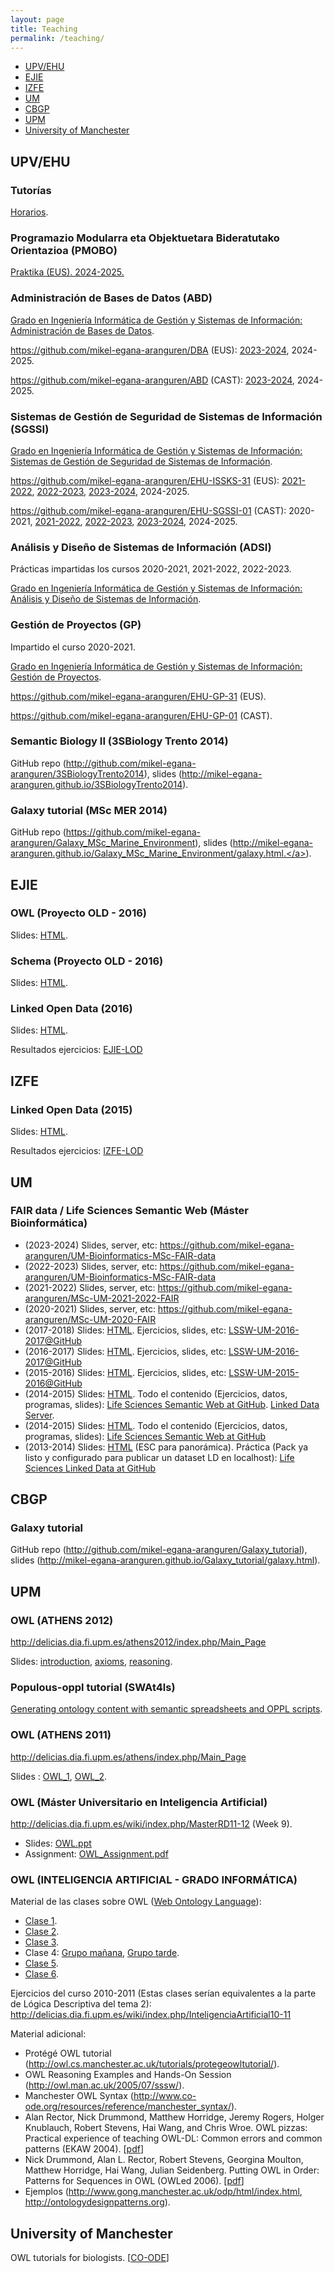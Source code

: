 ```yaml
---
layout: page
title: Teaching
permalink: /teaching/
---
```


<ul>
  <li><a href="#upv-ehu">UPV/EHU</a></li>
  <li><a href="#ejie">EJIE</a></li>
  <li><a href="#izfe">IZFE</a></li>
  <li><a href="#um">UM</a></li>
  <li><a href="#cbgp">CBGP</a></li>
  <li><a href="#cbgp">UPM</a></li>
  <li><a href="#manchester">University of Manchester</a></li>
</ul>

<h2  id="upv-ehu">UPV/EHU</h2>

### Tutorías

[Horarios](http://go.ehu.eus/mikel-egana-aranguren).

<h3>Programazio Modularra eta Objektuetara Bideratutako Orientazioa (PMOBO)</h3>

<a href="https://www.ehu.eus/es/web/graduak/grado-ingenieria-informatica-de-gestion-y-sistemas-de-informacion-bizkaia/creditos-y-asignaturas?p_redirect=consultaAsignatura&p_cod_proceso=egr&p_anyo_acad=20240&p_ciclo=X&p_curso=1&p_cod_asignatura=26032">Praktika (EUS). 2024-2025.</a>

<h3>Administración de Bases de Datos (ABD)</h3>

<a href="https://www.ehu.eus/es/web/graduak/grado-ingenieria-informatica-de-gestion-y-sistemas-de-informacion-bizkaia/creditos-y-asignaturas?p_redirect=consultaAsignatura&p_cod_proceso=egr&p_anyo_acad=20230&p_ciclo=X&p_curso=3&p_cod_asignatura=27706">Grado en Ingeniería Informática de Gestión y Sistemas de Información: Administración de Bases de Datos</a>.

<a href="https://github.com/mikel-egana-aranguren/DBA">https://github.com/mikel-egana-aranguren/DBA (EUS)</a>: <a href="https://github.com/mikel-egana-aranguren/DBA/tree/release_23_24_3">2023-2024</a>, 2024-2025.

<a href="https://github.com/mikel-egana-aranguren/ABD">https://github.com/mikel-egana-aranguren/ABD (CAST)</a>:  <a href="https://github.com/mikel-egana-aranguren/ABD/tree/release_23_24_4">2023-2024</a>, 2024-2025.

<h3>Sistemas de Gestión de Seguridad de Sistemas de Información (SGSSI)</h3>

<a href="https://www.ehu.eus/es/web/guest/grado-ingenieria-informatica-de-gestion-y-sistemas-de-informacion-bizkaia/creditos-y-asignaturas-por-curso?p_redirect=consultaAsignatura&p_cod_proceso=egr&p_anyo_acad=20200&p_ciclo=X&p_curso=3&p_cod_asignatura=26025">Grado en Ingeniería Informática de Gestión y Sistemas de Información: Sistemas de Gestión de Seguridad de Sistemas de Información</a>.

<a href="https://github.com/mikel-egana-aranguren/EHU-ISSKS-31">https://github.com/mikel-egana-aranguren/EHU-ISSKS-31 (EUS)</a>: <a href="https://github.com/mikel-egana-aranguren/EHU-ISSKS-31/tree/2021-2022">2021-2022</a>, <a href="https://github.com/mikel-egana-aranguren/EHU-ISSKS-31/tree/2022-2023">2022-2023</a>, <a href="https://github.com/mikel-egana-aranguren/EHU-ISSKS-31/tree/release_23_24_9">2023-2024</a>, 2024-2025.

<a href="https://github.com/mikel-egana-aranguren/EHU-SGSSI-01">https://github.com/mikel-egana-aranguren/EHU-SGSSI-01 (CAST)</a>: 2020-2021, <a href="https://github.com/mikel-egana-aranguren/EHU-SGSSI-01/tree/2021-2022">2021-2022</a>, <a href="https://github.com/mikel-egana-aranguren/EHU-SGSSI-01/tree/2022-2023">2022-2023</a>, <a href="https://github.com/mikel-egana-aranguren/EHU-SGSSI-01/tree/release_23_24_10">2023-2024</a>, 2024-2025.

<h3>Análisis y Diseño de Sistemas de Información (ADSI)</h3>

Prácticas impartidas los cursos 2020-2021, 2021-2022, 2022-2023.

<a href="https://www.ehu.eus/es/web/guest/grado-ingenieria-informatica-de-gestion-y-sistemas-de-informacion-bizkaia/creditos-y-asignaturas-por-curso?p_redirect=consultaAsignatura&p_cod_proceso=egr&p_anyo_acad=20200&p_ciclo=X&p_curso=3&p_cod_asignatura=27703">Grado en Ingeniería Informática de Gestión y Sistemas de Información: Análisis y Diseño de Sistemas de Información</a>.

<h3>Gestión de Proyectos (GP)</h3>

Impartido el curso 2020-2021.

<a href="https://www.ehu.eus/es/web/guest/grado-ingenieria-informatica-de-gestion-y-sistemas-de-informacion-bizkaia/creditos-y-asignaturas-por-curso?p_redirect=consultaAsignatura&p_cod_proceso=egr&p_anyo_acad=20200&p_ciclo=X&p_curso=3&p_cod_asignatura=27684">Grado en Ingeniería Informática de Gestión y Sistemas de Información: Gestión de Proyectos</a>.

<a href="https://github.com/mikel-egana-aranguren/EHU-GP-31">https://github.com/mikel-egana-aranguren/EHU-GP-31 (EUS)</a>.

<a href="https://github.com/mikel-egana-aranguren/EHU-GP-01">https://github.com/mikel-egana-aranguren/EHU-GP-01 (CAST)</a>.

<h3>Semantic Biology II (3SBiology Trento 2014)</h3>

GitHub repo (<a href="http://github.com/mikel-egana-aranguren/3SBiologyTrento2014">http://github.com/mikel-egana-aranguren/3SBiologyTrento2014</a>), slides (<a href="http://mikel-egana-aranguren.github.io/3SBiologyTrento2014">http://mikel-egana-aranguren.github.io/3SBiologyTrento2014</a>).

<h3>Galaxy tutorial (MSc MER 2014)</h3>

GitHub repo (<a href="https://github.com/mikel-egana-aranguren/Galaxy_MSc_Marine_Environment">https://github.com/mikel-egana-aranguren/Galaxy_MSc_Marine_Environment</a>), slides (<a href="http://mikel-egana-aranguren.github.io/Galaxy_MSc_Marine_Environment/galaxy.html">http://mikel-egana-aranguren.github.io/Galaxy_MSc_Marine_Environment/galaxy.html.</a>).

<h2 id="ejie">EJIE</h2>

<h3>OWL (Proyecto OLD - 2016)</h3>

Slides: <a href="slides-ejie-lod-owl.html">HTML</a>.

<h3>Schema (Proyecto OLD - 2016)</h3>

Slides: <a href="slides-schema-ejie.html">HTML</a>. 

<h3>Linked Open Data (2016)</h3>
Slides: <a href="slides-linked-open-data-ejie.html">HTML</a>.

Resultados ejercicios: <a href="https://github.com/mikel-egana-aranguren/LinkedOpenDataEjie2016">EJIE-LOD</a>

<h2 id="izfe">IZFE</h2>

<h3>Linked Open Data (2015)</h3>
Slides: <a href="slides-linked-open-data.html">HTML</a>.

Resultados ejercicios: <a href="https://github.com/mikel-egana-aranguren/LinkedOpenDataIZFE2015">IZFE-LOD</a>

<h2 id="um">UM</h2>

<h3>FAIR data / Life Sciences Semantic Web (Máster Bioinformática)</h3>

<ul>

<li>(2023-2024) Slides, server, etc: <a href="https://github.com/mikel-egana-aranguren/UM-Bioinformatics-MSc-FAIR-data">https://github.com/mikel-egana-aranguren/UM-Bioinformatics-MSc-FAIR-data</a></li>

<li>(2022-2023) Slides, server, etc: <a href="https://github.com/mikel-egana-aranguren/UM-Bioinformatics-MSc-FAIR-data">https://github.com/mikel-egana-aranguren/UM-Bioinformatics-MSc-FAIR-data</a></li>

<li>(2021-2022) Slides, server, etc: <a href="https://github.com/mikel-egana-aranguren/MSc-UM-2021-2022-FAIR">https://github.com/mikel-egana-aranguren/MSc-UM-2021-2022-FAIR</a></li>

<li>(2020-2021) Slides, server, etc: <a href="https://github.com/mikel-egana-aranguren/MSc-UM-2020-FAIR">https://github.com/mikel-egana-aranguren/MSc-UM-2020-FAIR</a></li>

<li>(2017-2018) Slides: <a href="slides-lssw-um-17-18.html">HTML</a>. Ejercicios, slides, etc: <a href="https://github.com/mikel-egana-aranguren/LSSW-UM-2017-2018">LSSW-UM-2016-2017@GitHub</a></li>

<li>(2016-2017) Slides: <a href="slides-lssw-um-16-17.html">HTML</a>. Ejercicios, slides, etc: <a href="https://github.com/mikel-egana-aranguren/LSSW-UM-2016-2017">LSSW-UM-2016-2017@GitHub</a></li>

<li>(2015-2016) Slides: <a href="slides-lssw-um-15-16.html">HTML</a>. Ejercicios, slides, etc: <a href="https://github.com/mikel-egana-aranguren/LSSW-UM-2015-2016">LSSW-UM-2015-2016@GitHub</a></li>

<li>(2014-2015) Slides: <a href="http://mikel-egana-aranguren.github.io/LSSW-UM-2014-2015/index.html">HTML</a>. Todo el contenido (Ejercicios, datos, programas, slides): <a href="http://github.com/mikel-egana-aranguren/LSSW-UM-2014-2015">Life Sciences Semantic Web at GitHub</a>. <a href="http://github.com/mikel-egana-aranguren/LinkedDataServer">Linked Data Server</a>.</li>

<li>(2014-2015) Slides: <a href="http://mikel-egana-aranguren.github.io/MSc_Bioinformatics_UM_13-14_LSSW/index.html">HTML</a>. Todo el contenido (Ejercicios, datos, programas, slides): <a href="https://github.com/mikel-egana-aranguren/MSc_Bioinformatics_UM_13-14_LSSW">Life Sciences Semantic Web at GitHub</a></li>

<li>(2013-2014) Slides: <a href="//mikel-egana-aranguren.github.io/MSc_Bioinformatics_UM_13-14_LSSW/2012-2013/Clases/UM_Bioinformatics_LD.html#/">HTML</a> (ESC para panorámica). Práctica (Pack ya listo y configurado para publicar un dataset LD en localhost): <a href="http://github.com/mikel-egana-aranguren/LSLD">Life Sciences Linked Data at GitHub</a></li>

</ul>

<h2 id="cbgp">CBGP</h2>

<h3>Galaxy tutorial</h3>

GitHub repo (<a href="http://github.com/mikel-egana-aranguren/Galaxy_tutorial">http://github.com/mikel-egana-aranguren/Galaxy_tutorial</a>), slides (<a href="http://mikel-egana-aranguren.github.io/Galaxy_tutorial/galaxy.html">http://mikel-egana-aranguren.github.io/Galaxy_tutorial/galaxy.html</a>).

<h2 id="cbgp">UPM</h2>

<h3>OWL (ATHENS 2012)</h3>

<a href="http://delicias.dia.fi.upm.es/athens2012/index.php/Main_Page">http://delicias.dia.fi.upm.es/athens2012/index.php/Main_Page</a>

Slides: <a href="owl_introduction.pdf">introduction</a>, <a href="owl_axioms.pdf">axioms</a>, <a href="owl_reasoning.pdf">reasoning</a>.
<h3>Populous-oppl tutorial (SWAt4ls)</h3>
<a href="http://www.swat4ls.org/wp-content/uploads/2012/01/Tutorial_populousswat4lsslidesslideshare-111208081243-phpapp02.ppt">Generating ontology content with semantic spreadsheets and OPPL scripts</a>.

<h3>OWL (ATHENS 2011)</h3>

<a href="http://delicias.dia.fi.upm.es/athens/index.php/Main_Page">http://delicias.dia.fi.upm.es/athens/index.php/Main_Page</a>

Slides : <a href="owl_1.pdf">OWL_1</a>, <a href="owl_2.pdf">OWL_2</a>.
<h3>OWL (Máster Universitario en Inteligencia Artificial)</h3>
<a href="http://delicias.dia.fi.upm.es/wiki/index.php/MasterRD11-12">http://delicias.dia.fi.upm.es/wiki/index.php/MasterRD11-12</a> (Week 9).
<ul>
 	<li>Slides: <a href="owl.ppt">OWL.ppt</a></li>
 	<li>Assignment: <a href="owl_assignment.pdf">OWL_Assignment.pdf</a></li>
</ul>

<h3>OWL (INTELIGENCIA ARTIFICIAL - GRADO INFORMÁTICA)</h3>

Material de las clases sobre OWL (<a href="http://www.w3.org/standards/techs/owl">Web Ontology Language</a>):
<ul>
 	<li><a href="clase_11.ppt">Clase 1</a>.</li>
 	<li><a href="clase_22.ppt">Clase 2</a>.</li>
 	<li><a href="clase_31.ppt">Clase 3</a>.</li>
 	<li>Clase 4: <a href="http://www.megaupload.com/?d=VUM9I7OO">Grupo mañana</a>, <a href="http://www.megaupload.com/?d=1DT17A2E">Grupo tarde</a>.</li>
 	<li><a href="clase_5.ppt">Clase 5</a>.</li>
 	<li><a href="clase_6.ppt">Clase 6</a>.</li>
</ul>
Ejercicios del curso 2010-2011 (Estas clases serían equivalentes a la parte de Lógica Descriptiva del tema 2): <a href="http://delicias.dia.fi.upm.es/wiki/index.php/InteligenciaArtificial10-11">http://delicias.dia.fi.upm.es/wiki/index.php/InteligenciaArtificial10-11</a>

Material adicional:
<ul>
 	<li>Protégé OWL tutorial (<a href="http://owl.cs.manchester.ac.uk/tutorials/protegeowltutorial/">http://owl.cs.manchester.ac.uk/tutorials/protegeowltutorial/</a>).</li>
 	<li>OWL Reasoning Examples and Hands-On Session (<a href="http://owl.man.ac.uk/2005/07/sssw/">http://owl.man.ac.uk/2005/07/sssw/</a>).</li>
 	<li>Manchester OWL Syntax (<a href="http://www.co-ode.org/resources/reference/manchester_syntax/">http://www.co-ode.org/resources/reference/manchester_syntax/</a>).</li>
 	<li>Alan Rector, Nick Drummond, Matthew Horridge, Jeremy Rogers,
Holger Knublauch, Robert Stevens, Hai Wang, and Chris Wroe. OWL pizzas: Practical experience of teaching OWL-DL: Common errors and common patterns (EKAW 2004). [<a href="http://www.co-ode.org/resources/papers/ekaw2004.pdf">pdf</a>]</li>
 	<li>Nick Drummond, Alan L. Rector, Robert Stevens, Georgina Moulton, Matthew Horridge, Hai Wang, Julian Seidenberg. Putting OWL in Order: Patterns for Sequences in OWL (OWLed 2006). [<a href="http://www.co-ode.org/resources/papers/">pdf</a>]</li>
 	<li>Ejemplos (<a href="http://http://www.gong.manchester.ac.uk/odp/html/index.html">http://www.gong.manchester.ac.uk/odp/html/index.html</a>, <a href="http://ontologydesignpatterns.org">http://ontologydesignpatterns.org</a>).</li>
</ul>

<h2 id="manchester">University of Manchester</h2>
OWL tutorials for biologists. [<a href="http://www.co-ode.org/resources/tutorials/bio/">CO-ODE</a>]